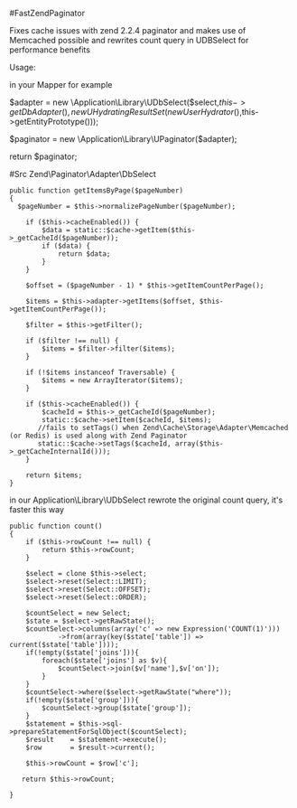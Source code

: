 #FastZendPaginator

Fixes cache issues with zend 2.2.4 paginator and makes use of Memcached possible and rewrites count query in UDBSelect for performance benefits

Usage:

in your Mapper for example


$adapter = new \Application\Library\UDbSelect($select,$this->getDbAdapter(),new UHydratingResultSet(new UserHydrator(),$this->getEntityPrototype()));

$paginator = new \Application\Library\UPaginator($adapter);

return $paginator;


#Src
    Zend\Paginator\Adapter\DbSelect 

    public function getItemsByPage($pageNumber)
    {
      $pageNumber = $this->normalizePageNumber($pageNumber);

        if ($this->cacheEnabled()) {
            $data = static::$cache->getItem($this->_getCacheId($pageNumber));
            if ($data) {
                return $data;
            }
        }

        $offset = ($pageNumber - 1) * $this->getItemCountPerPage();

        $items = $this->adapter->getItems($offset, $this->getItemCountPerPage());

        $filter = $this->getFilter();

        if ($filter !== null) {
            $items = $filter->filter($items);
        }

        if (!$items instanceof Traversable) {
            $items = new ArrayIterator($items);
        }

        if ($this->cacheEnabled()) {
            $cacheId = $this->_getCacheId($pageNumber);
            static::$cache->setItem($cacheId, $items);
           //fails to setTags() when Zend\Cache\Storage\Adapter\Memcached (or Redis) is used along with Zend Paginator
           static::$cache->setTags($cacheId, array($this->_getCacheInternalId()));
        }

        return $items;
    }


in our Application\Library\UDbSelect rewrote the original count query, it's faster this way

    public function count()
    {
        if ($this->rowCount !== null) {
            return $this->rowCount;
        }

        $select = clone $this->select;  
        $select->reset(Select::LIMIT);
        $select->reset(Select::OFFSET);
        $select->reset(Select::ORDER);
        
        $countSelect = new Select;
        $state = $select->getRawState();
        $countSelect->columns(array('c' => new Expression('COUNT(1)')))
                ->from(array(key($state['table']) => current($state['table'])));
        if(!empty($state['joins'])){
            foreach($state['joins'] as $v){
                $countSelect->join($v['name'],$v['on']);
            }
        }
        $countSelect->where($select->getRawState("where"));
        if(!empty($state['group'])){
            $countSelect->group($state['group']);
        }
        $statement = $this->sql->prepareStatementForSqlObject($countSelect);
        $result    = $statement->execute();
        $row       = $result->current();
        
        $this->rowCount = $row['c'];

       return $this->rowCount;
        
    } 


